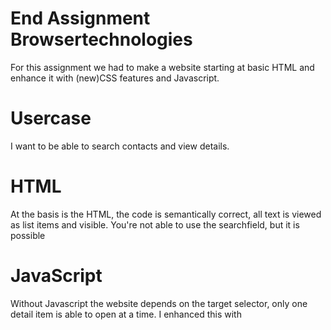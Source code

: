 # End Assignment Browsertechnologies
For this assignment we had to make a website starting at basic HTML and enhance it with (new)CSS features and Javascript.

# Usercase 
I want to be able to search contacts and view details.

# HTML
At the basis is the HTML, the code is semantically correct, all text is viewed as list items and visible. You're not able to use the searchfield, but it is possible 

# JavaScript
Without Javascript the website depends on the target selector, only one detail item is able to open at a time. I enhanced this with 
